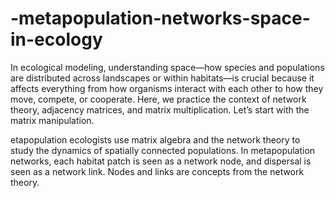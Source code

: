 # -metapopulation-networks-space-in-ecology

In ecological modeling, understanding space—how species and populations are
distributed across landscapes or within habitats—is crucial because it affects everything
from how organisms interact with each other to how they move, compete, or cooperate.
Here, we practice the context of network theory, adjacency matrices, and matrix
multiplication. Let’s start with the matrix manipulation.

etapopulation ecologists use matrix algebra and the network theory
to study the dynamics of spatially connected populations. In metapopulation networks,
each habitat patch is seen as a network node, and dispersal is seen as a network link.
Nodes and links are concepts from the network theory.

